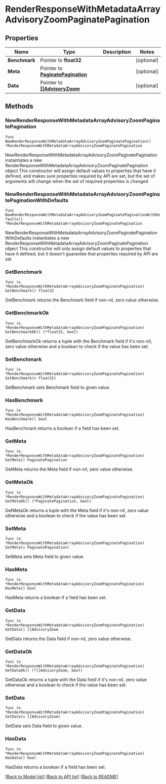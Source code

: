 # RenderResponseWithMetadataArrayAdvisoryZoomPaginatePagination

## Properties

Name | Type | Description | Notes
------------ | ------------- | ------------- | -------------
**Benchmark** | Pointer to **float32** |  | [optional] 
**Meta** | Pointer to [**PaginatePagination**](PaginatePagination.md) |  | [optional] 
**Data** | Pointer to [**[]AdvisoryZoom**](AdvisoryZoom.md) |  | [optional] 

## Methods

### NewRenderResponseWithMetadataArrayAdvisoryZoomPaginatePagination

`func NewRenderResponseWithMetadataArrayAdvisoryZoomPaginatePagination() *RenderResponseWithMetadataArrayAdvisoryZoomPaginatePagination`

NewRenderResponseWithMetadataArrayAdvisoryZoomPaginatePagination instantiates a new RenderResponseWithMetadataArrayAdvisoryZoomPaginatePagination object
This constructor will assign default values to properties that have it defined,
and makes sure properties required by API are set, but the set of arguments
will change when the set of required properties is changed

### NewRenderResponseWithMetadataArrayAdvisoryZoomPaginatePaginationWithDefaults

`func NewRenderResponseWithMetadataArrayAdvisoryZoomPaginatePaginationWithDefaults() *RenderResponseWithMetadataArrayAdvisoryZoomPaginatePagination`

NewRenderResponseWithMetadataArrayAdvisoryZoomPaginatePaginationWithDefaults instantiates a new RenderResponseWithMetadataArrayAdvisoryZoomPaginatePagination object
This constructor will only assign default values to properties that have it defined,
but it doesn't guarantee that properties required by API are set

### GetBenchmark

`func (o *RenderResponseWithMetadataArrayAdvisoryZoomPaginatePagination) GetBenchmark() float32`

GetBenchmark returns the Benchmark field if non-nil, zero value otherwise.

### GetBenchmarkOk

`func (o *RenderResponseWithMetadataArrayAdvisoryZoomPaginatePagination) GetBenchmarkOk() (*float32, bool)`

GetBenchmarkOk returns a tuple with the Benchmark field if it's non-nil, zero value otherwise
and a boolean to check if the value has been set.

### SetBenchmark

`func (o *RenderResponseWithMetadataArrayAdvisoryZoomPaginatePagination) SetBenchmark(v float32)`

SetBenchmark sets Benchmark field to given value.

### HasBenchmark

`func (o *RenderResponseWithMetadataArrayAdvisoryZoomPaginatePagination) HasBenchmark() bool`

HasBenchmark returns a boolean if a field has been set.

### GetMeta

`func (o *RenderResponseWithMetadataArrayAdvisoryZoomPaginatePagination) GetMeta() PaginatePagination`

GetMeta returns the Meta field if non-nil, zero value otherwise.

### GetMetaOk

`func (o *RenderResponseWithMetadataArrayAdvisoryZoomPaginatePagination) GetMetaOk() (*PaginatePagination, bool)`

GetMetaOk returns a tuple with the Meta field if it's non-nil, zero value otherwise
and a boolean to check if the value has been set.

### SetMeta

`func (o *RenderResponseWithMetadataArrayAdvisoryZoomPaginatePagination) SetMeta(v PaginatePagination)`

SetMeta sets Meta field to given value.

### HasMeta

`func (o *RenderResponseWithMetadataArrayAdvisoryZoomPaginatePagination) HasMeta() bool`

HasMeta returns a boolean if a field has been set.

### GetData

`func (o *RenderResponseWithMetadataArrayAdvisoryZoomPaginatePagination) GetData() []AdvisoryZoom`

GetData returns the Data field if non-nil, zero value otherwise.

### GetDataOk

`func (o *RenderResponseWithMetadataArrayAdvisoryZoomPaginatePagination) GetDataOk() (*[]AdvisoryZoom, bool)`

GetDataOk returns a tuple with the Data field if it's non-nil, zero value otherwise
and a boolean to check if the value has been set.

### SetData

`func (o *RenderResponseWithMetadataArrayAdvisoryZoomPaginatePagination) SetData(v []AdvisoryZoom)`

SetData sets Data field to given value.

### HasData

`func (o *RenderResponseWithMetadataArrayAdvisoryZoomPaginatePagination) HasData() bool`

HasData returns a boolean if a field has been set.


[[Back to Model list]](../README.md#documentation-for-models) [[Back to API list]](../README.md#documentation-for-api-endpoints) [[Back to README]](../README.md)


